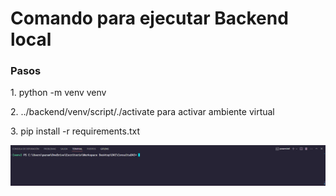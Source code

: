 <h1>Comando para ejecutar <b>Backend</b> local</h1>

<h3>Pasos</h3>
<p>1.  python -m venv venv </p>
<p>2. ../backend/venv/script/./activate para activar ambiente virtual</p>
<p>3.  pip install -r requirements.txt</p>


![alt text](image.png)